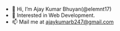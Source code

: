 - 👋 Hi, I’m Ajay Kumar Bhuyan(@elemnt17)
- 👀 Interested in Web Development.
- 📫 Mail me at ajaykumarb247@gmail.com

<!---
elemnt17/elemnt17 is a ✨ special ✨ repository because its `README.md` (this file) appears on your GitHub profile.
You can click the Preview link to take a look at your changes.
--->
